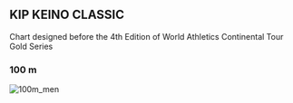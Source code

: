 
## KIP KEINO CLASSIC

Chart designed before the 4th Edition of World Athletics Continental Tour Gold Series

### 100 m

![100m_men](https://github.com/manassehoduor/Crunch-Sports-Data/assets/20558188/bb40ad27-8296-482b-b248-a8f7b66f5a59)

